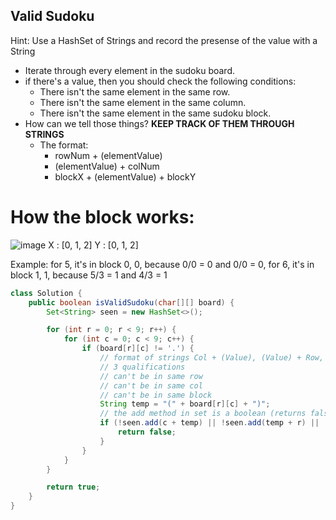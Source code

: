 ## Valid Sudoku

Hint: Use a HashSet of Strings and record the presense of the value with a String

- Iterate through every element in the sudoku board.
- if there's a value, then you should check the following conditions:
    - There isn't the same element in the same row.
    - There isn't the same element in the same column.
    - There isn't the same element in the same sudoku block.
 - How can we tell those things? **KEEP TRACK OF THEM THROUGH STRINGS**
     - The format:
       - rowNum + (elementValue)
       - (elementValue) + colNum
       - blockX + (elementValue) + blockY

# How the block works:

![image](https://github.com/user-attachments/assets/75ea66ce-6f46-4341-81ba-c97b9dd8285e)
       X : [0, 1, 2]
       Y : [0, 1, 2]

Example: for 5, it's in block 0, 0, because 0/0 = 0 and 0/0 = 0, for 6, it's in block 1, 1, because 5/3 = 1 and 4/3 = 1

       

``` java
class Solution {
    public boolean isValidSudoku(char[][] board) {
        Set<String> seen = new HashSet<>();

        for (int r = 0; r < 9; r++) {
            for (int c = 0; c < 9; c++) {
                if (board[r][c] != '.') {
                    // format of strings Col + (Value), (Value) + Row, Col/3 + (Value) + Row/3
                    // 3 qualifications 
                    // can't be in same row
                    // can't be in same col
                    // can't be in same block
                    String temp = "(" + board[r][c] + ")";
                    // the add method in set is a boolean (returns false if not added bc already in set)
                    if (!seen.add(c + temp) || !seen.add(temp + r) || ! seen.add((c/3) + temp + (r/3))) {
                        return false;
                    }
                }
            }
        }

        return true; 
    }
}
